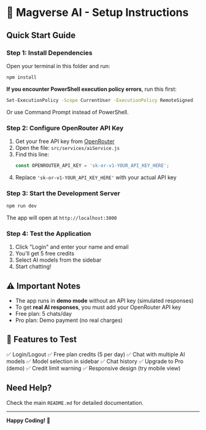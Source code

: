 # 🚀 Magverse AI - Setup Instructions

## Quick Start Guide

### Step 1: Install Dependencies

Open your terminal in this folder and run:

```bash
npm install
```

**If you encounter PowerShell execution policy errors**, run this first:
```bash
Set-ExecutionPolicy -Scope CurrentUser -ExecutionPolicy RemoteSigned
```

Or use Command Prompt instead of PowerShell.

### Step 2: Configure OpenRouter API Key

1. Get your free API key from [OpenRouter](https://openrouter.ai/keys)
2. Open the file: `src/services/aiService.js`
3. Find this line:
   ```javascript
   const OPENROUTER_API_KEY = 'sk-or-v1-YOUR_API_KEY_HERE';
   ```
4. Replace `'sk-or-v1-YOUR_API_KEY_HERE'` with your actual API key

### Step 3: Start the Development Server

```bash
npm run dev
```

The app will open at `http://localhost:3000`

### Step 4: Test the Application

1. Click "Login" and enter your name and email
2. You'll get 5 free credits
3. Select AI models from the sidebar
4. Start chatting!

## ⚠️ Important Notes

- The app runs in **demo mode** without an API key (simulated responses)
- To get **real AI responses**, you must add your OpenRouter API key
- Free plan: 5 chats/day
- Pro plan: Demo payment (no real charges)

## 🎨 Features to Test

✅ Login/Logout
✅ Free plan credits (5 per day)
✅ Chat with multiple AI models
✅ Model selection in sidebar
✅ Chat history
✅ Upgrade to Pro (demo)
✅ Credit limit warning
✅ Responsive design (try mobile view)

## Need Help?

Check the main `README.md` for detailed documentation.

---

**Happy Coding! 🎉**

